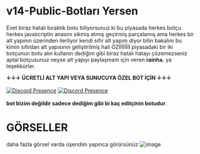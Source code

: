 
# v14-Public-Botları Yersen

Evet biraz hatalı bıraktık botu biliyorsunuz ki bu piyasada herkes botçu herkes javascriptin anasını sikmiş atmış geçirmiş parçalamış ama herkes bir alt yapının üzerinden ilerliyor kendi sıfır alt yapım diyor bilin bakalım bu kimin sıfırdan alt yapısının geliştirilmiş hali OZİİİİİİİİ  piyasadaki bir iki botçunun botu alın kullanın dediğim gibi biraz hatalı hatayı çözemezseniz aptal botçusunuz neyse alt yapıyı paylaşmam için veren **rainha.** ya teşekkürler.

**↓↓↓ ÜCRETLİ ALT YAPI VEYA SUNUCUYA ÖZEL BOT İÇİN ↓↓↓**
<br> </br>
[![Discord Presence](https://lanyard-profile-readme.vercel.app/api/752942906322583712?theme=dark&bg=06154a&animated=true&hideDiscrim=false&borderRadius=20px)](https://discord.com/users/752942906322583712) 
[![Discord Presence](https://lanyard-profile-readme.vercel.app/api/908464652688711680?theme=dark&bg=06154a&animated=true&hideDiscrim=false&borderRadius=20px)](https://discord.com/users/752942906322583712) 
<br></br>
**bot bizim değildir sadece dediğim gibi bi kaç editçinin botudur**.

# GÖRSELLER 
daha fazla görsel varda üşendim yapınca görürsünüz 
![image](https://cdn.discordapp.com/attachments/1228513757718646826/1229539663426097212/image.png?ex=66300d0b&is=661d980b&hm=2c12894e3f38b161649ccab62852d769c0d2f6f518fdbca4630014a2850ba4eb&)
